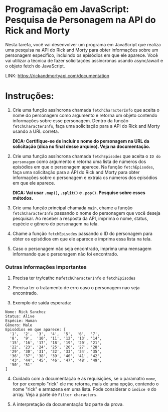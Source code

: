 # Programação em JavaScript: Pesquisa de Personagem na API do Rick and Morty

Nesta tarefa, você vai desenvolver um programa em JavaScript que realiza uma pesquisa na API do Rick and Morty para obter informações sobre um personagem específico, incluindo os episódios em que ele aparece. Você vai utilizar a técnica de fazer solicitações assíncronas usando async/await e o objeto fetch do JavaScript.

LINK: https://rickandmortyapi.com/documentation

# Instruções:

1. Crie uma função assíncrona chamada `fetchCharacterInfo` que aceita o nome do personagem como argumento e retorna um objeto contendo informações sobre esse personagem.
   Dentro da função `fetchCharacterInfo`, faça uma solicitação para a API do Rick and Morty usando a URL correta.

   <strong>DICA: Certifique-se de incluir o nome do personagem na URL da solicitação (dica no final desse arquivo). Veja na documentação.</strong>

2. Crie uma função assíncrona chamada `fetchEpisodes` que aceita o `ID do personagem` como argumento e retorna uma lista de números dos episódios em que o personagem aparece.
   Na função `fetchEpisodes`, faça uma solicitação para a API do Rick and Morty para obter informações sobre o personagem e extraia os números dos episódios em que ele aparece.

   <strong>DICA: Vai usar `.map()`, `.split()` e `.pop()`. Pesquise sobre esses métodos.</strong>

3. Crie uma função principal chamada `main`, chame a função `fetchCharacterInfo` passando o nome do personagem que você deseja pesquisar.
   Ao receber a resposta da API, imprima o nome, status, espécie e gênero do personagem na tela.

4. Chame a função `fetchEpisodes` passando o ID do personagem para obter os episódios em que ele aparece e imprima essa lista na tela.

5. Caso o personagem não seja encontrado, imprima uma mensagem informando que o personagem não foi encontrado.

### Outras informações importantes

1. Precisa ter try/cathc na`fetchCharacterInfo` e `fetchEpisodes`

2. Precisa ter o tratamento de erro caso o personagem nao seja encontrado.

3. Exemplo de saida esperada:

```
Nome: Rick Sanchez
Status: Alive
Espécie: Human
Gênero: Male
Episódios em que aparece: [
  '1',  '2',  '3',  '4',  '5',  '6',  '7',
  '8',  '9',  '10', '11', '12', '13', '14',
  '15', '16', '17', '18', '19', '20', '21',
  '22', '23', '24', '25', '26', '27', '28',
  '29', '30', '31', '32', '33', '34', '35',
  '36', '37', '38', '39', '40', '41', '42',
  '43', '44', '45', '46', '47', '48', '49',
  '50', '51'
]
```

4. Cuidado com a documentação e as requisições, se o paramatro `nome`, for por exemplo "rick" ele me retorna, mais de uma opção, contendo o nome "rick" e armazena em uma lista. Pode considerar o `indice 0` do array. Veja a parte de `Filter characters`.

5. A interpretação da documentação faz parte da prova.

